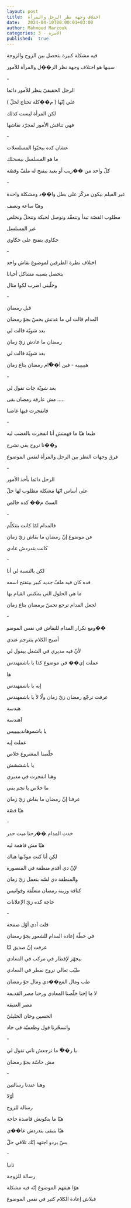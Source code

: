 ```yaml
---
layout: post
title:  اختلاف وجهة نظر الرجل والمرأة
date:   2024-04-10T00:00:01+03:00
author: Mahmoud Marzouk
categories: 3 - الأسرة
published:  true
---
```

فيه مشكلة كبيرة بتحصل بين الزوج والزوجة

سببها هو اختلاف وجهة نظر الر��ل والمرأة للأمور

\-

الرجل الحقيقيّ ينظر للأمور دائما

على إنّها ( م��كلة تحتاج لحلّ )

لكن المرأة ليست كذلك

فهي تناقش الأمور لمجرّد نقاشها

\-

عشان كده بيحبّوا المسلسلات

ما هو المسلسل بيسحلك

كلّ واحد من ��ريب أو بعيد بيفتح له ملفّ وقصّة

\-

غير الفيلم بيكون مركّز على بطل وا��د ومشكلة واحدة

وهيّا ساعة ونصف

مطلوب القصّة تبدأ وتتعقّد وتوصل لحبكة وتتحلّ ونخلص

غير المسلسل

حكاوي بتفتح على حكاوي

\-

اختلاف نظرة الطرفين لموضوع نقاش واحد

بتحصل بسببه مشاكل أحيانا

وخلّيني اضرب لكوا مثال

\-

قبل رمضان

المدام قالت لي ما عدتش بحسّ بجوّ رمضان

بعد شويّة قالت لي

رمضان ما عادش زيّ زمان

بعد شويّة قالت لي

هيييييه - فين أ��ّام رمضان بتاع زمان

\-

بعد شويّة جات تقول لي

مش عارفة رمضان بقى \.....

فانفجرت فيها غاضبا

\-

طبعا هيّا ما فهمتش أنا انفجرت بالغضب ليه

و��نا نروح بقى نشرح

فرق وجهات النظر بين الرجل والمرأة لنفس الموضوع

\-

الرجل دائما يأخذ الأمور

على أساس انّها مشكلة مطلوب لها حلّ

الستّ م�� كده خالص

\-

فالمدام لمّا كانت بتتكلّم

عن موضوع إنّ رمضان ما بقاش زيّ زمان

كانت بتدردش عادي

\-

لكن بالنسبة لي أنا

فده كان فيه ملفّ جديد كبير بيتفتح اسمه

ما هي الحلول التي يمكنني القيام بها

لجعل المدام ترجع تحسّ برمضان بتاع زمان

\-

ومع تكرار المدام للنقاش في نفس الموضو��

أصبح الكلام يتترجم عندي

لأنّ فيه مديري في الشغل بيقول لي

عملت إي�� في موضوع كذا يا باشمهندس

ها

إيه يا باشمهندس

عرفت ترجّع رمضان زيّ زمان ولّا لأ يا باشمهندس

هندسة

آهندسة

يا باشموهانديييييس

عملت إيه

خلّصنا المشروع خلاص

يا باشششش

وهنا انفجرت في مديري

ما خلاص يا نجم بقى

عرفنا إنّ رمضان ما بقاش زيّ زمان

هيّا قصّة

\-

خدت المدام ��رحنا ميت حدر

هيّا مش فاهمة ليه

لكن أنا كنت مودّيها هناك

لإنّ دي أقدم منطقة في المنصورة

والمنطقة دي لسّه بتعمل زيّ زمان

كنافة وزينة رمضان متعلّقة وفوانيس

حاجة كده زيّ الإعلانات

\-

قلت آدي أوّل صفحة

في خطّة إعادة المدام للشعور بجوّ رمضان

عرفت إنّ صديق ليّا

بيجهّز لإفطار في مركب في المعادي

طيّب تعالي نروح نفطر في المعادي

طب ومال المع��دي ومال جوّ رمضان

لا ما إحنا خلّصنا المعادي ورحنا مصر القديمة

مصر العتيقة

الحسين وخان الخليليّ

واتسحّرنا فول وطعميّة في جاد

\-

يا ر��ّ ما ترجعش تاني تقول لي

مش حاسّة بجوّ رمضان

\-

وهنا عندنا رسالتين

أوّلا

رسالة للزوج

هيّا ما بتكونش قاصدة حاجة

هيّا بتبقى بتدردش عا��ي

بسّ بردو اجتهد إنّك تلاقي حلّ

\-

ثانيا

رسالة للزوجة

هوّا هيفهم الموضوع إنّه فيه مشكلة

فبلاش إعادة الكلام كتير في نفس الموضوع
